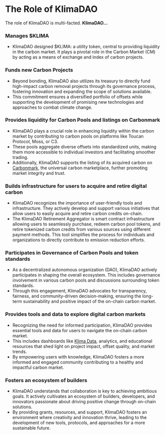 # The Role of KlimaDAO

The role of KlimaDAO is multi-facted. **KlimaDAO...**

### Manages $KLIMA

* KlimaDAO designed $KLIMA: a utility token, central to providing liquidity in the carbon market. It plays a pivotal role in the Carbon Market (CM) by acting as a means of exchange and index of carbon projects.

### **Funds new Carbon Projects**

* Beyond bonding, KlimaDAO also utilizes its treasury to directly fund high-impact carbon removal projects through its governance process, fostering innovation and expanding the scope of solutions available.
* This commitment ensures a diversified portfolio of offsets while supporting the development of promising new technologies and approaches to combat climate change.

### Provides liquidity for Carbon Pools and listings on Carbonmark

* KlimaDAO plays a crucial role in enhancing liquidity within the carbon market by contributing to carbon pools on platforms like Toucan Protocol, Moss, or C3.
* These pools aggregate diverse offsets into standardized units, making them more accessible to individual investors and facilitating smoother trading.
* Additionally, KlimaDAO supports the listing of its acquired carbon on [Carbonmark](https://carbonmark.com), the universal carbon marketplace, further promoting market integrity and trust.

### **Builds infrastructure for users to acquire and retire digital carbon**

* KlimaDAO recognizes the importance of user-friendly tools and infrastructure. They actively develop and support various initiatives that allow users to easily acquire and retire carbon credits on-chain.
* The KlimaDAO Retirement Aggregator is smart contract infrastructure allowing users to seamlessly purchase, redeem carbon pool tokens, and retire tokenized carbon credits from various sources using different payment methods. This tool simplifies the process for individuals and organizations to directly contribute to emission reduction efforts.

### Participates in Governance of Carbon Pools and token standards

* As a decentralized autonomous organization (DAO), KlimaDAO actively participates in shaping the overall ecosystem. This includes governance involvement in various carbon pools and discussions surrounding token standards.
* Through this engagement, KlimaDAO advocates for transparency, fairness, and community-driven decision-making, ensuring the long-term sustainability and positive impact of the on-chain carbon market.

### **Provides tools and data to explore digital carbon markets**

* Recognizing the need for informed participation, KlimaDAO provides essential tools and data for users to navigate the on-chain carbon market.
* This includes dashboards like [Klima Data](https://data.klimadao.finance), analytics, and educational resources that shed light on project impact, offset quality, and market trends.
* By empowering users with knowledge, KlimaDAO fosters a more informed and engaged community contributing to a healthy and impactful carbon market.

### **Fosters an ecosystem of builders**

* KlimaDAO understands that collaboration is key to achieving ambitious goals. It actively cultivates an ecosystem of builders, developers, and innovators passionate about driving positive change through on-chain solutions.
* By providing grants, resources, and support, KlimaDAO fosters an environment where creativity and innovation thrive, leading to the development of new tools, protocols, and approaches for a more sustainable future.
